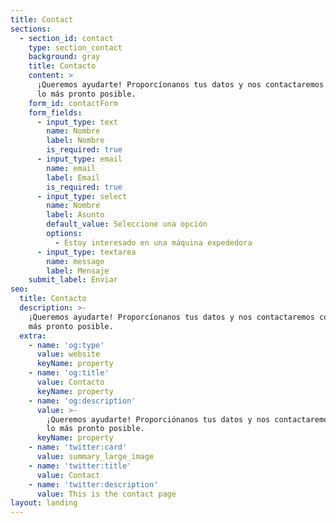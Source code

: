 ```yaml
---
title: Contact
sections:
  - section_id: contact
    type: section_contact
    background: gray
    title: Contacto
    content: >
      ¡Queremos ayudarte! Proporcíonanos tus datos y nos contactaremos contigo
      lo más pronto posible.
    form_id: contactForm
    form_fields:
      - input_type: text
        name: Nombre
        label: Nombre
        is_required: true
      - input_type: email
        name: email
        label: Email
        is_required: true
      - input_type: select
        name: Nombre
        label: Asunto
        default_value: Seleccione una opción
        options:
          - Estoy interesado en una máquina expededora
      - input_type: textarea
        name: message
        label: Mensaje
    submit_label: Enviar
seo:
  title: Contacto
  description: >-
    ¡Queremos ayudarte! Proporcíonanos tus datos y nos contactaremos contigo lo
    más pronto posible.
  extra:
    - name: 'og:type'
      value: website
      keyName: property
    - name: 'og:title'
      value: Contacto
      keyName: property
    - name: 'og:description'
      value: >-
        ¡Queremos ayudarte! Proporciónanos tus datos y nos contactaremos contigo
        lo más pronto posible.
      keyName: property
    - name: 'twitter:card'
      value: summary_large_image
    - name: 'twitter:title'
      value: Contact
    - name: 'twitter:description'
      value: This is the contact page
layout: landing
---
```

